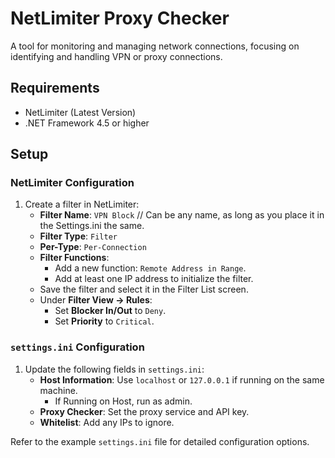 # NetLimiter Proxy Checker

A tool for monitoring and managing network connections, focusing on identifying and handling VPN or proxy connections.

## Requirements
- NetLimiter (Latest Version)
- .NET Framework 4.5 or higher

## Setup

### NetLimiter Configuration
1. Create a filter in NetLimiter:
   - **Filter Name**: `VPN Block` // Can be any name, as long as you place it in the Settings.ini the same.
   - **Filter Type**: `Filter`
   - **Per-Type**: `Per-Connection`
   - **Filter Functions**:
     - Add a new function: `Remote Address in Range`.
     - Add at least one IP address to initialize the filter.
   - Save the filter and select it in the Filter List screen.
   - Under **Filter View -> Rules**:
     - Set **Blocker In/Out** to `Deny`.
     - Set **Priority** to `Critical`.

### `settings.ini` Configuration
1. Update the following fields in `settings.ini`:
   - **Host Information**: Use `localhost` or `127.0.0.1` if running on the same machine.
     - If Running on Host, run as admin.
   - **Proxy Checker**: Set the proxy service and API key.
   - **Whitelist**: Add any IPs to ignore.

Refer to the example `settings.ini` file for detailed configuration options.